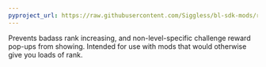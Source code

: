 ```yaml
---
pyproject_url: https://raw.githubusercontent.com/Siggless/bl-sdk-mods/refs/heads/main/BARLock/pyproject.toml
---
```

Prevents badass rank increasing, and non-level-specific challenge reward pop-ups from showing.
Intended for use with mods that would otherwise give you loads of rank.
